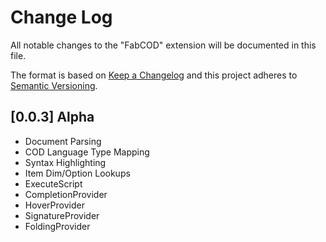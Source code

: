 # Change Log

All notable changes to the "FabCOD" extension will be documented in this file. 

The format is based on [Keep a Changelog](https://keepachangelog.com/en/1.0.0/) and this project adheres to [Semantic Versioning](https://semver.org/spec/v2.0.0.html).

## [0.0.3] Alpha

- Document Parsing
- COD Language Type Mapping
- Syntax Highlighting
- Item Dim/Option Lookups
- ExecuteScript
- CompletionProvider
- HoverProvider
- SignatureProvider
- FoldingProvider

